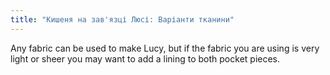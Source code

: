```yaml
---
title: "Кишеня на зав'язці Люсі: Варіанти тканини"
---
```


Any fabric can be used to make Lucy, but if the fabric you are using is very light or sheer you may want to add a lining to both pocket pieces.
